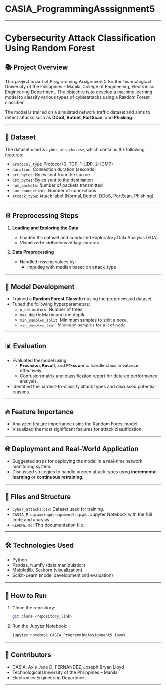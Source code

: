 # CASIA_ProgrammingAsssignment5

---

# Cybersecurity Attack Classification Using Random Forest

## 📚 **Project Overview**
This project is part of Programming Assignment 5 for the Technological University of the Philippines – Manila, College of Engineering, Electronics Engineering Department. The objective is to develop a machine learning model to classify various types of cyberattacks using a Random Forest classifier. 

The model is trained on a simulated network traffic dataset and aims to detect attacks such as **DDoS**, **Botnet**, **PortScan**, and **Phishing**. 

---

## 🚀 **Dataset**
The dataset used is `cyber_attacks.csv`, which contains the following features:

- `protocol_type`: Protocol (0: TCP, 1: UDP, 2: ICMP)  
- `duration`: Connection duration (seconds)  
- `src_bytes`: Bytes sent from the source  
- `dst_bytes`: Bytes sent to the destination  
- `num_packets`: Number of packets transmitted  
- `num_connections`: Number of connections  
- `attack_type`: Attack label (Normal, Botnet, DDoS, PortScan, Phishing)  

---

## ⚙️ **Preprocessing Steps**
1. **Loading and Exploring the Data**
    - Loaded the dataset and conducted Exploratory Data Analysis (EDA).  
    - Visualized distributions of key features.  

2. **Data Preprocessing**
    - Handled missing values by:  
        - Imputing with median based on attack_type

---

## 🌲 **Model Development**
- Trained a **Random Forest Classifier** using the preprocessed dataset.  
- Tuned the following hyperparameters:  
    - `n_estimators`: Number of trees.  
    - `max_depth`: Maximum tree depth.  
    - `min_samples_split`: Minimum samples to split a node.  
    - `min_samples_leaf`: Minimum samples for a leaf node.  
---

## 📊 **Evaluation**
- Evaluated the model using:  
    - **Precision**, **Recall**, and **F1-score** to handle class imbalance effectively.  
    - Confusion matrix and classification report for detailed performance analysis.  
- Identified the hardest-to-classify attack types and discussed potential reasons.  

---

## 🔥 **Feature Importance**
- Analyzed feature importance using the Random Forest model.  
- Visualized the most significant features for attack classification.  

---

## 🌐 **Deployment and Real-World Application**
- Suggested steps for deploying the model in a real-time network monitoring system.  
- Discussed strategies to handle unseen attack types using **incremental learning** or **continuous retraining**.  

---

## 📂 **Files and Structure**
- `cyber_attacks.csv`: Dataset used for training.  
- `CASIA_ProgrammingAssignment5.ipynb`: Jupyter Notebook with the full code and analysis.  
- `README.md`: This documentation file.  

---

## 🛠️ **Technologies Used**
- Python  
- Pandas, NumPy (data manipulation)  
- Matplotlib, Seaborn (visualization)  
- Scikit-Learn (model development and evaluation)  

---

## 🚦 **How to Run**
1. Clone the repository:
   ```bash
   git clone <repository_link>
   ```
2. Run the Jupyter Notebook:
   ```bash
   jupyter notebook CASIA_ProgrammingAssignment5.ipynb
   ```

---

## 🤝 **Contributors**
- CASIA, Axle Jade D; FERNANDEZ, Joseph Bryan Lloyd
- Technological University of the Philippines – Manila  
- Electronics Engineering Department  

---
